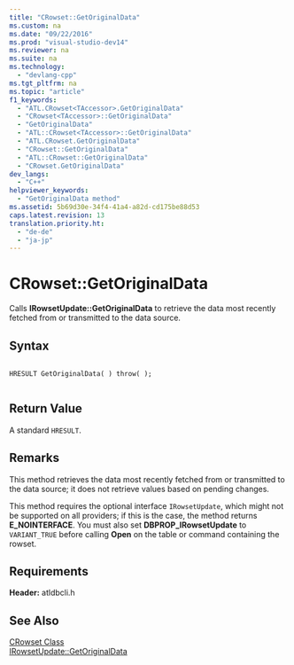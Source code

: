 ```yaml
---
title: "CRowset::GetOriginalData"
ms.custom: na
ms.date: "09/22/2016"
ms.prod: "visual-studio-dev14"
ms.reviewer: na
ms.suite: na
ms.technology: 
  - "devlang-cpp"
ms.tgt_pltfrm: na
ms.topic: "article"
f1_keywords: 
  - "ATL.CRowset<TAccessor>.GetOriginalData"
  - "CRowset<TAccessor>::GetOriginalData"
  - "GetOriginalData"
  - "ATL::CRowset<TAccessor>::GetOriginalData"
  - "ATL.CRowset.GetOriginalData"
  - "CRowset::GetOriginalData"
  - "ATL::CRowset::GetOriginalData"
  - "CRowset.GetOriginalData"
dev_langs: 
  - "C++"
helpviewer_keywords: 
  - "GetOriginalData method"
ms.assetid: 5b69d30e-34f4-41a4-a82d-cd175be88d53
caps.latest.revision: 13
translation.priority.ht: 
  - "de-de"
  - "ja-jp"
---
```

# CRowset::GetOriginalData
Calls **IRowsetUpdate::GetOriginalData** to retrieve the data most recently fetched from or transmitted to the data source.  
  
## Syntax  
  
```  
  
HRESULT GetOriginalData( ) throw( );  
  
```  
  
## Return Value  
 A standard `HRESULT`.  
  
## Remarks  
 This method retrieves the data most recently fetched from or transmitted to the data source; it does not retrieve values based on pending changes.  
  
 This method requires the optional interface `IRowsetUpdate`, which might not be supported on all providers; if this is the case, the method returns **E_NOINTERFACE**. You must also set **DBPROP_IRowsetUpdate** to `VARIANT_TRUE` before calling **Open** on the table or command containing the rowset.  
  
## Requirements  
 **Header:** atldbcli.h  
  
## See Also  
 [CRowset Class](../VS_csharp/crowset-class.md)   
 [IRowsetUpdate::GetOriginalData](https://msdn.microsoft.com/en-us/library/ms709947.aspx)